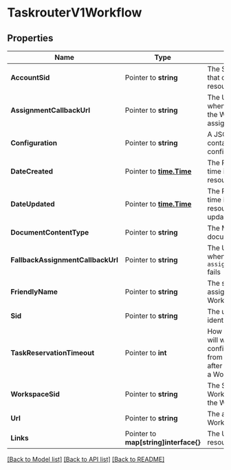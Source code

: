 # TaskrouterV1Workflow

## Properties

Name | Type | Description | Notes
------------ | ------------- | ------------- | -------------
**AccountSid** | Pointer to **string** | The SID of the Account that created the resource |
**AssignmentCallbackUrl** | Pointer to **string** | The URL that we call when a task managed by the Workflow is assigned to a Worker |
**Configuration** | Pointer to **string** | A JSON string that contains the Workflow's configuration |
**DateCreated** | Pointer to [**time.Time**](time.Time.md) | The RFC 2822 date and time in GMT when the resource was created |
**DateUpdated** | Pointer to [**time.Time**](time.Time.md) | The RFC 2822 date and time in GMT when the resource was last updated |
**DocumentContentType** | Pointer to **string** | The MIME type of the document |
**FallbackAssignmentCallbackUrl** | Pointer to **string** | The URL that we call when a call to the `assignment_callback_url` fails |
**FriendlyName** | Pointer to **string** | The string that you assigned to describe the Workflow resource |
**Sid** | Pointer to **string** | The unique string that identifies the resource |
**TaskReservationTimeout** | Pointer to **int** | How long TaskRouter will wait for a confirmation response from your application after it assigns a Task to a Worker |
**WorkspaceSid** | Pointer to **string** | The SID of the Workspace that contains the Workflow |
**Url** | Pointer to **string** | The absolute URL of the Workflow resource |
**Links** | Pointer to **map[string]interface{}** | The URLs of related resources |

[[Back to Model list]](../README.md#documentation-for-models) [[Back to API list]](../README.md#documentation-for-api-endpoints) [[Back to README]](../README.md)


